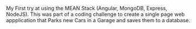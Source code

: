 My First try at using the MEAN Stack (Angular, MongoDB, Express, NodeJS). This was part of a coding challenge to 
create a single page web appplication that Parks new Cars in a Garage and saves them to a database.
